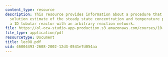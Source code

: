 ```yaml
---
content_type: resource
description: This resource provides information about a procedure that updates the
  solution estimate of the steady state concentration and temperature profiles in
  a 1D tubular reactor with an arbitrary reaction network.
file: https://ol-ocw-studio-app-production.s3.amazonaws.com/courses/10-34-numerical-methods-applied-to-chemical-engineering-fall-2005/460044932608200212d30541e7d054aa_lec08.pdf
file_type: application/pdf
resourcetype: Document
title: lec08.pdf
uid: 46004493-2608-2002-12d3-0541e7d054aa
---
```

